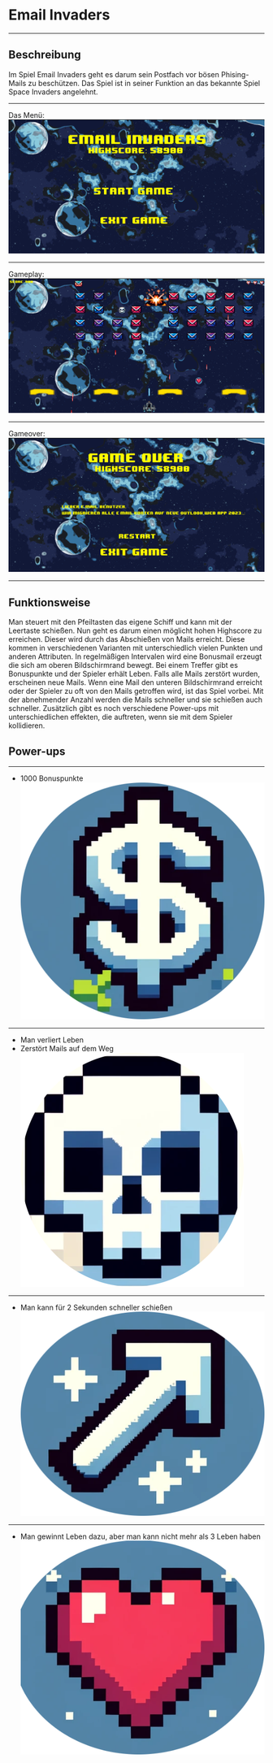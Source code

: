 # Email Invaders

_______________________________________________________________________________________________________________________

## Beschreibung

Im Spiel Email Invaders geht es darum sein Postfach vor bösen Phising-Mails zu beschützen.
Das Spiel ist in seiner Funktion an das bekannte Spiel Space Invaders angelehnt.
_______________________________________________________________________________________________________________________

Das Menü:
![Bild von Menü](email_invaders_menu.png)
_______________________________________________________________________________________________________________________

Gameplay:
![Bild vom Gameplay](email_invaders_game.png)
_______________________________________________________________________________________________________________________

Gameover:
![Bild Gameover Screen](email_invaders_gameover.png)
_______________________________________________________________________________________________________________________

## Funktionsweise

Man steuert mit den Pfeiltasten das eigene Schiff und kann mit der Leertaste schießen. Nun geht es darum einen möglicht
hohen Highscore zu erreichen. Dieser wird durch das Abschießen von Mails erreicht. Diese kommen in verschiedenen
Varianten mit unterschiedlich vielen Punkten und anderen Attributen.
In regelmäßigen Intervalen wird eine Bonusmail erzeugt die sich am oberen Bildschirmrand bewegt. Bei einem Treffer gibt
es Bonuspunkte und der Spieler erhält Leben.
Falls alle Mails zerstört wurden, erscheinen neue Mails. Wenn eine Mail den unteren Bildschirmrand erreicht oder der
Spieler zu oft von den Mails getroffen wird, ist das Spiel vorbei.
Mit der abnehmender Anzahl werden die Mails schneller und sie schießen auch schneller.
Zusätzlich gibt es noch verschiedene Power-ups mit unterschiedlichen effekten, die auftreten, wenn sie mit dem Spieler
kollidieren.

## Power-ups

_______________________________________________________________________________________________________________________

+ 1000 Bonuspunkte
  ![Power-up 1](src/main/resources/com/lhebenbr/emailinvaders/assets/textures/point_bonus.png?raw=true)

_______________________________________________________________________________________________________________________

+ Man verliert Leben
+ Zerstört Mails auf dem Weg
  ![Power-up 2](src/main/resources/com/lhebenbr/emailinvaders/assets/textures/skull.png?raw=true)

_______________________________________________________________________________________________________________________

+ Man kann für 2 Sekunden schneller schießen
  ![Power-up 3](src/main/resources/com/lhebenbr/emailinvaders/assets/textures/powerup_bonus.png?raw=true)

_______________________________________________________________________________________________________________________

+ Man gewinnt Leben dazu, aber man kann nicht mehr als 3 Leben haben
  ![Power-up 4](src/main/resources/com/lhebenbr/emailinvaders/assets/textures/heart_bonus.png?raw=true)